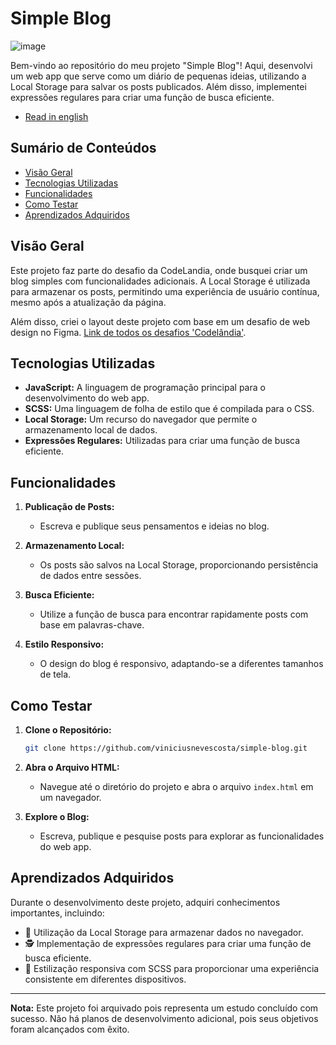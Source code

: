 # Simple Blog

![image](https://github.com/viniciusnevescosta/simple-blog/assets/66970818/201acf14-0f14-45d8-a4d7-f96d9ee60af4)

Bem-vindo ao repositório do meu projeto "Simple Blog"! Aqui, desenvolvi um web app que serve como um diário de pequenas ideias, utilizando a Local Storage para salvar os posts publicados. Além disso, implementei expressões regulares para criar uma função de busca eficiente.

- [Read in english](en_README.md)

## Sumário de Conteúdos

- [Visão Geral](#visão-geral)
- [Tecnologias Utilizadas](#tecnologias-utilizadas)
- [Funcionalidades](#funcionalidades)
- [Como Testar](#como-testar)
- [Aprendizados Adquiridos](#aprendizados-adquiridos)

## Visão Geral

Este projeto faz parte do desafio da CodeLandia, onde busquei criar um blog simples com funcionalidades adicionais. A Local Storage é utilizada para armazenar os posts, permitindo uma experiência de usuário contínua, mesmo após a atualização da página.

Além disso, criei o layout deste projeto com base em um desafio de web design no Figma. [Link de todos os desafios 'Codelândia'](https://www.figma.com/file/Yb9IBH56g7T1hdIyZ3BMNO/Desafios---Codel%C3%A2ndia?type=design&node-id=624-2&mode=design&t=Trxmon2KQNwAqiIN-0).

## Tecnologias Utilizadas

- **JavaScript:** A linguagem de programação principal para o desenvolvimento do web app.
- **SCSS:** Uma linguagem de folha de estilo que é compilada para o CSS.
- **Local Storage:** Um recurso do navegador que permite o armazenamento local de dados.
- **Expressões Regulares:** Utilizadas para criar uma função de busca eficiente.

## Funcionalidades

1. **Publicação de Posts:**
   - Escreva e publique seus pensamentos e ideias no blog.

2. **Armazenamento Local:**
   - Os posts são salvos na Local Storage, proporcionando persistência de dados entre sessões.

3. **Busca Eficiente:**
   - Utilize a função de busca para encontrar rapidamente posts com base em palavras-chave.

4. **Estilo Responsivo:**
   - O design do blog é responsivo, adaptando-se a diferentes tamanhos de tela.

## Como Testar

1. **Clone o Repositório:**
   ```bash
   git clone https://github.com/viniciusnevescosta/simple-blog.git
   ```

2. **Abra o Arquivo HTML:**
   - Navegue até o diretório do projeto e abra o arquivo `index.html` em um navegador.

3. **Explore o Blog:**
   - Escreva, publique e pesquise posts para explorar as funcionalidades do web app.

## Aprendizados Adquiridos

Durante o desenvolvimento deste projeto, adquiri conhecimentos importantes, incluindo:

- 🔄 Utilização da Local Storage para armazenar dados no navegador.
- 🕵️ Implementação de expressões regulares para criar uma função de busca eficiente.
- 🎨 Estilização responsiva com SCSS para proporcionar uma experiência consistente em diferentes dispositivos.

---

**Nota:** Este projeto foi arquivado pois representa um estudo concluído com sucesso. Não há planos de desenvolvimento adicional, pois seus objetivos foram alcançados com êxito.
